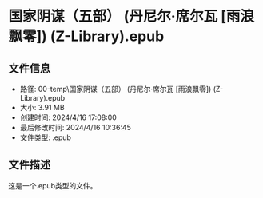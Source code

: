 ﻿# 国家阴谋（五部） (丹尼尔·席尔瓦 [雨浪飘零]) (Z-Library).epub

## 文件信息
- 路径: 00-temp\国家阴谋（五部） (丹尼尔·席尔瓦 [雨浪飘零]) (Z-Library).epub
- 大小: 3.91 MB
- 创建时间: 2024/4/16 17:08:00
- 最后修改时间: 2024/4/16 10:36:45
- 文件类型: .epub

## 文件描述
这是一个.epub类型的文件。

